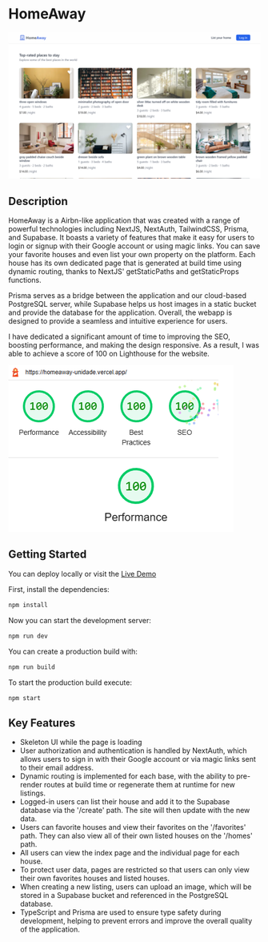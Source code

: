 # HomeAway

![screenshot](public/homeAwayScreenShot.png)

## Description

HomeAway is a Airbn-like application that was created with a range of powerful technologies including NextJS, NextAuth, TailwindCSS, Prisma, and Supabase. It boasts a variety of features that make it easy for users to login or signup with their Google account or using magic links. You can save your favorite houses and even list your own property on the platform. Each house has its own dedicated page that is generated at build time using dynamic routing, thanks to NextJS' getStaticPaths and getStaticProps functions.

Prisma serves as a bridge between the application and our cloud-based PostgreSQL server, while Supabase helps us host images in a static bucket and provide the database for the application. Overall, the webapp is designed to provide a seamless and intuitive experience for users.

I have dedicated a significant amount of time to improving the SEO, boosting performance, and making the design responsive. As a result, I was able to achieve a score of 100 on Lighthouse for the website.

![lighthouse screenshot](public/lighthouseScore.png)

## Getting Started

You can deploy locally or visit the [Live Demo](https://homeaway-unidade.vercel.app/)

First, install the dependencies:

```bash
npm install
```

Now you can start the development server:

```bash
npm run dev
```

You can create a production build with:

```bash
npm run build
```

To start the production build execute:

```bash
npm start
```

## Key Features

- Skeleton UI while the page is loading
- User authorization and authentication is handled by NextAuth, which allows users to sign in with their Google account or via magic links sent to their email address.
- Dynamic routing is implemented for each base, with the ability to pre-render routes at build time or regenerate them at runtime for new listings.
- Logged-in users can list their house and add it to the Supabase database via the '/create' path. The site will then update with the new data.
- Users can favorite houses and view their favorites on the '/favorites' path. They can also view all of their own listed houses on the '/homes' path.
- All users can view the index page and the individual page for each house.
- To protect user data, pages are restricted so that users can only view their own favorites houses and listed houses.
- When creating a new listing, users can upload an image, which will be stored in a Supabase bucket and referenced in the PostgreSQL database.
- TypeScript and Prisma are used to ensure type safety during development, helping to prevent errors and improve the overall quality of the application.
